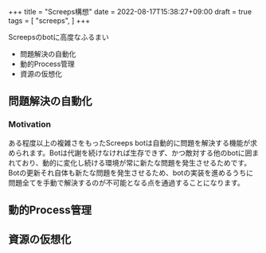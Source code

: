 +++
title = "Screeps構想"
date = 2022-08-17T15:38:27+09:00
draft = true
tags = [
  "screeps",
]
+++

Screepsのbotに高度なふるまい

- 問題解決の自動化
- 動的Process管理
- 資源の仮想化

## 問題解決の自動化
### Motivation
ある程度以上の複雑さをもったScreeps botは自動的に問題を解決する機能が求められます。Botは代謝を続けなければ生存できず、かつ敵対する他のbotに囲まれており、動的に変化し続ける環境が常に新たな問題を発生させるためです。
Botの更新それ自体も新たな問題を発生させるため、botの実装を進めるうちに問題全てを手動で解決するのが不可能となる点を通過することになります。


## 動的Process管理

## 資源の仮想化

